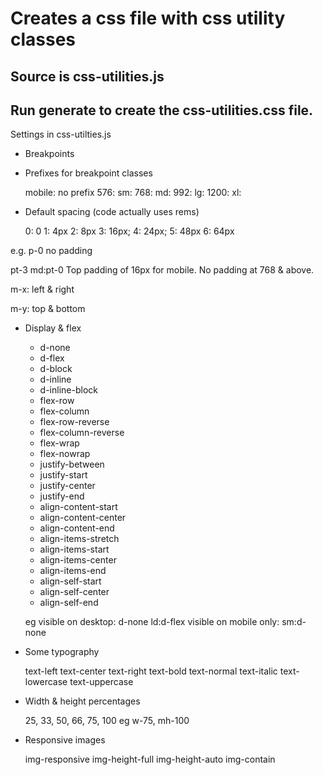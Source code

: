 # Creates a css file with css utility classes

## Source is css-utilities.js

## Run generate to create the css-utilities.css file.

Settings in css-utilties.js

* Breakpoints
* Prefixes for breakpoint classes

    mobile: no prefix
    576: sm:
    768: md:
    992: lg:
    1200: xl:

* Default spacing (code actually uses rems)

    0: 0
    1: 4px
    2: 8px
    3: 16px;
    4: 24px;
    5: 48px
    6: 64px
    
e.g. p-0 no padding

pt-3 md:pt-0  Top padding of 16px for mobile. No padding at 768 & above.

m-x: left & right

m-y: top & bottom 

* Display & flex

  * d-none 
  * d-flex 
  * d-block 
  * d-inline 
  * d-inline-block 
  * flex-row 
  * flex-column 
  * flex-row-reverse 
  * flex-column-reverse 
  * flex-wrap 
  * flex-nowrap 
  * justify-between 
  * justify-start 
  * justify-center 
  * justify-end 
  * align-content-start 
  * align-content-center 
  * align-content-end 
  * align-items-stretch 
  * align-items-start 
  * align-items-center 
  * align-items-end 
  * align-self-start 
  * align-self-center 
  * align-self-end 

  eg 
  visible on desktop: d-none ld:d-flex
  visible on mobile only: sm:d-none

* Some typography

    text-left
    text-center
    text-right
    text-bold
    text-normal
    text-italic
    text-lowercase
    text-uppercase

* Width & height percentages

    25, 33, 50, 66, 75, 100
    eg w-75, mh-100

* Responsive images    

    img-responsive 
    img-height-full 
    img-height-auto 
    img-contain 
